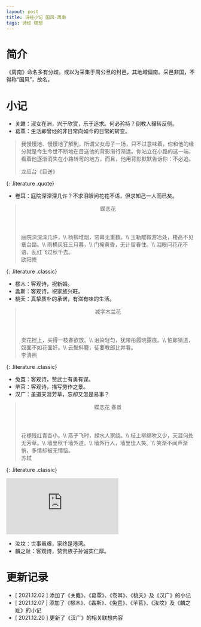 ```yaml
---
layout: post
title: 诗经小记 国风·周南
tags: 诗经 随想
---
```


# 简介
    
《周南》命名多有分歧。或以为采集于周公旦的封邑，其地域偏南。采邑非国，不得称“国风”，故名。

# 小记

- 关雎：淑女在洲，兴于欣赏，乐于追求。何必矜持？倒教人辗转反侧。
- 葛覃：生活即曾经的非日常向如今的日常的转变。

> 我慢慢地、慢慢地了解到，所谓父女母子一场，只不过意味着，你和他的缘分就是今生今世不断地在目送他的背影渐行渐远。你站立在小路的这一端，看着他逐渐消失在小路转弯的地方，而且，他用背影默默告诉你：不必追。
> <footer>龙应台《目送》</footer>
{: .literature .quote}

- 卷耳：庭院深深深几许？不求泪眼问花花不语，但求知己一人而已矣。

> <header>蝶恋花</header>
> 庭院深深深几许，\\
> 杨柳堆烟，帘幕无重数。\\
> 玉勒雕鞍游冶处，楼高不见章台路。\\
> 雨横风狂三月暮，\\
> 门掩黄昏，无计留春住。\\
> 泪眼问花花不语，乱红飞过秋千去。
> <footer>欧阳修</footer>
{: .literature .classic}

- 樛木：客观诗，祝新婚。
- 螽斯：客观诗，祝家族兴旺。
- 桃夭：真挚质朴的承诺，有滋有味的生活。

> <header>减字木兰花</header>
> 卖花担上，买得一枝春欲放。\\
> 泪染轻匀，犹带彤霞晓露痕。\\
> 怕郎猜道，奴面不如花面好。\\
> 云鬓斜簪，徒要教郎比并看。
> <footer>李清照</footer>
{: .literature .classic}

- 兔罝：客观诗，赞武士有勇有谋。
- 芣苢：客观诗，描写劳作之景。
- 汉广：虽道天涯芳草，忘却又怎是易事？

> <header>蝶恋花 春景</header>
> 花褪残红青杏小。\\
> 燕子飞时，绿水人家绕。\\
> 枝上柳绵吹又少，天涯何处无芳草。\\
> 墙里秋千墙外道。\\
> 墙外行人，墙里佳人笑。\\
> 笑渐不闻声渐悄，多情却被无情恼。
> <footer>苏轼</footer>
{: .literature .classic}

<div class="video-frame"><iframe src="https://www.youtube.com/embed/8FEroxWqJEQ" title="YouTube video player" frameborder="0" allowfullscreen></iframe></div>

- 汝坟：世事虽艰，家终是港湾。
- 麟之趾：客观诗，赞贵族子孙诚实仁厚。

# 更新记录

- [ 2021.12.02 ] 添加了《关雎》、《葛覃》、《卷耳》、《桃夭》及《汉广》的小记
- [ 2021.12.07 ] 添加了《樛木》、《螽斯》、《兔罝》、《芣苢》、《汝坟》及《麟之趾》的小记
- [ 2021.12.20 ] 更新了《汉广》的相关联想内容
